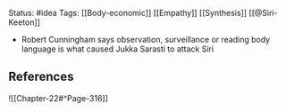 Status: #idea
Tags: [[Body-economic]] [[Empathy]] [[Synthesis]] [[@Siri-Keeton]]

* Robert Cunningham says observation, surveillance or reading body language is what caused Jukka Sarasti to attack Siri

## References

![[Chapter-22#^Page-316]]